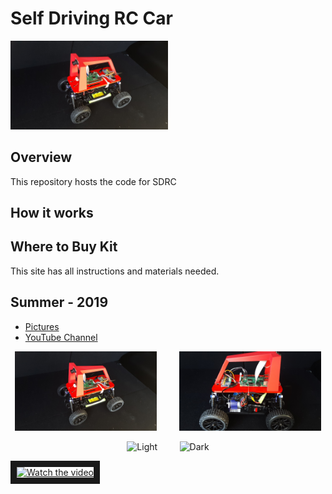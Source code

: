 # Self Driving RC Car

<img src="./images/sdrc-img.jpg" width="50%">


## Overview

This repository hosts the code for SDRC

## How it works


## Where to Buy Kit
This site has all instructions and materials needed.



## Summer - 2019
- [Pictures](https://photos.app.goo.gl/4Xc3sHw3wsco1p8X7)
- [YouTube Channel](https://www.youtube.com/playlist?list=PL6_LGlA3QhUI5mMHQeUIQ3YoMwjPCb8TH)
<p align="center">
  <img alt="Light" src="./images/sdrc-img.jpg" width="45%">
&nbsp; &nbsp; &nbsp; &nbsp;
  <img alt="Dark" src="./images/sdrc-img2.jpg" width="45%">
</p>
<p align="center">
  <img alt="Light" src="./images/IMG_3147.jpg" width="45%">
&nbsp; &nbsp; &nbsp; &nbsp;
  <img alt="Dark" src="./images/IMG_3151.jpg" width="45%">
</p>
<a href="http://www.youtube.com/watch?feature=player_embedded&v=paPWSxHZP8o" target="_blank">
 <img src="http://img.youtube.com/vi/paPWSxHZP8o/mqdefault.jpg" alt="Watch the video" width="480" height="360" border="10" />
</a>
